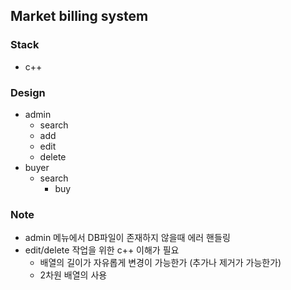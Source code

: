 ## Market billing system

### Stack
- c++

### Design
- admin 
  - search
  - add
  - edit
  - delete
- buyer
  - search
    - buy

### Note
- admin 메뉴에서 DB파일이 존재하지 않을때 에러 핸들링
- edit/delete 작업을 위한 c++ 이해가 필요
  - 배열의 길이가 자유롭게 변경이 가능한가 (추가나 제거가 가능한가)
  - 2차원 배열의 사용